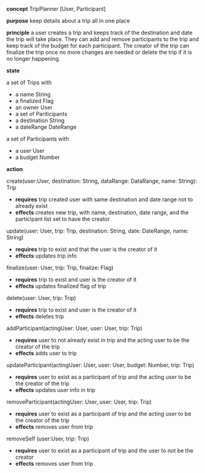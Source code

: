 **concept** TripPlanner [User, Participant]

**purpose** keep details about a trip all in one place

**principle** a user creates a trip and keeps track of the destination and date the trip will take place. They can add and remove participants to the trip and keep track of the budget for each participant. The creator of the trip can finalize the trip once no more changes are needed or delete the trip
if it is no longer happening.

**state**

a set of Trips with

-   a name String
-   a finalized Flag
-   an owner User
-   a set of Pariticipants
-   a destination String
-   a dateRange DateRange

a set of Participants with

-   a user User
-   a budget Number

**action**

create(user:User, destination: String, dataRange: DataRange, name: String): Trip

-   **requires** trip created user with same destination and date range not to already exist
-   **effects** creates new trip, with name, destination, date range, and the participant list set to have the creator

update(user: User, trip: Trip, destination: String, date: DateRange, name: String)

-   **requires** trip to exist and that the user is the creator of it
-   **effects** updates trip info

finalize(user: User, trip: Trip, finalize: Flag)

-   **requires** trip to exist and user is the creator of it
-   **effects** updates finalized flag of trip

delete(user: User, trip: Trip)

-   **requires** trip to exist and user is the creator of it
-   **effects** deletes trip

addParticipant(actingUser: User, user: User, trip: Trip)

-   **requires** user to not already exist in trip and the acting user to be the creator of the trip
-   **effects** adds user to trip

updateParticipant(actingUser: User, user: User, budget: Number, trip: Trip)

-   **requires** user to exist as a participant of trip and the acting user to be the creator of the trip
-   **effects** updates user info in trip

removeParticipant(actingUser: User, user: User, trip: Trip)

-   **requires** user to exist as a participant of trip and the acting user to be the creator of the trip
-   **effects** removes user from trip

removeSelf (user:User, trip: Trip)
-   **requires** user to exist as a participant of trip and the user to not be the creator
-   **effects** removes user from trip
